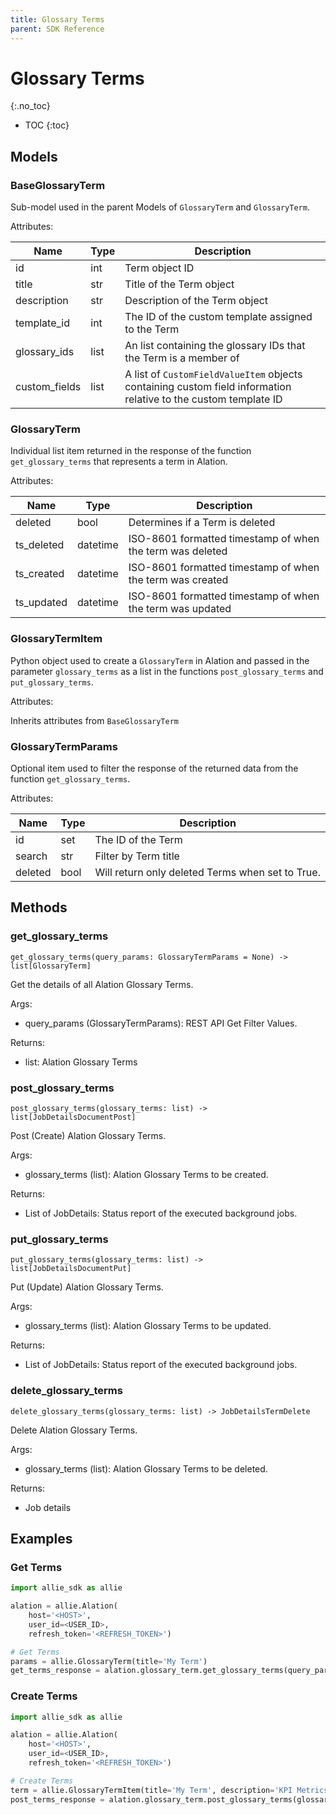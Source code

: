```yaml
---
title: Glossary Terms
parent: SDK Reference
---
```


# Glossary Terms
{:.no_toc}

* TOC
{:toc}

## Models

### BaseGlossaryTerm
Sub-model used in the parent Models of `GlossaryTerm` and `GlossaryTerm`.

Attributes:

| Name        | Type                  | Description                                                                              |
|-------------|-----------------------|------------------------------------------------------------------------------------------|
| id          | int                   | Term object ID |
| title    | str                   | Title of the Term object |
| description    | str                   | Description of the Term object|   
| template_id | int                   | The ID of the custom template assigned to the Term|
| glossary_ids | list                   | An list containing the glossary IDs that the Term is a member of |
| custom_fields | list                   | A list of `CustomFieldValueItem` objects containing custom field information relative to the custom template ID |

### GlossaryTerm
Individual list item returned in the response of the function `get_glossary_terms` that represents a term in Alation.

Attributes:

| Name        | Type                  | Description                                                                              |
|-------------|-----------------------|------------------------------------------------------------------------------------------|
| deleted   | bool                   | Determines if a Term is deleted |
| ts_deleted | datetime                   | ISO-8601 formatted timestamp of when the term was deleted |
| ts_created | datetime                   | ISO-8601 formatted timestamp of when the term was created |
| ts_updated | datetime                   | ISO-8601 formatted timestamp of when the term was updated |

### GlossaryTermItem
Python object used to create a `GlossaryTerm` in Alation and passed in the parameter `glossary_terms` as a list in the functions `post_glossary_terms` and `put_glossary_terms`.

Attributes:

Inherits attributes from `BaseGlossaryTerm`

### GlossaryTermParams
Optional item used to filter the response of the returned data from the function `get_glossary_terms`.

Attributes:

| Name  | Type  | Description                                                                                                                |
|-------|-------|----------------------------------------------------------------------------------------------------------------------------|
| id   | set   | The ID of the Term  |
| search | str   | Filter by Term title |
| deleted | bool   | Will return only deleted Terms when set to True. |


## Methods
### get_glossary_terms

```
get_glossary_terms(query_params: GlossaryTermParams = None) -> list[GlossaryTerm]
```

Get the details of all Alation Glossary Terms.

Args:
* query_params (GlossaryTermParams): REST API Get Filter Values.

Returns:
* list: Alation Glossary Terms

### post_glossary_terms

```
post_glossary_terms(glossary_terms: list) -> list[JobDetailsDocumentPost]
```

Post (Create) Alation Glossary Terms.


Args:
* glossary_terms (list): Alation Glossary Terms to be created.

Returns:
* List of JobDetails: Status report of the executed background jobs.

### put_glossary_terms

```
put_glossary_terms(glossary_terms: list) -> list[JobDetailsDocumentPut]
```

Put (Update) Alation Glossary Terms.

Args:
* glossary_terms (list): Alation Glossary Terms to be updated.

Returns:
* List of JobDetails: Status report of the executed background jobs.

### delete_glossary_terms

```
delete_glossary_terms(glossary_terms: list) -> JobDetailsTermDelete
```

Delete Alation Glossary Terms.

Args:
* glossary_terms (list): Alation Glossary Terms to be deleted.

Returns:
* Job details


## Examples
### Get Terms
```python
import allie_sdk as allie

alation = allie.Alation(
    host='<HOST>',
    user_id=<USER_ID>,
    refresh_token='<REFRESH_TOKEN>')

# Get Terms  
params = allie.GlossaryTerm(title='My Term')
get_terms_response = alation.glossary_term.get_glossary_terms(query_params=params)
```

### Create Terms
```python
import allie_sdk as allie

alation = allie.Alation(
    host='<HOST>',
    user_id=<USER_ID>,
    refresh_token='<REFRESH_TOKEN>')

# Create Terms 
term = allie.GlossaryTermItem(title='My Term', description='KPI Metrics')
post_terms_response = alation.glossary_term.post_glossary_terms(glossary_terms=[term])
```



